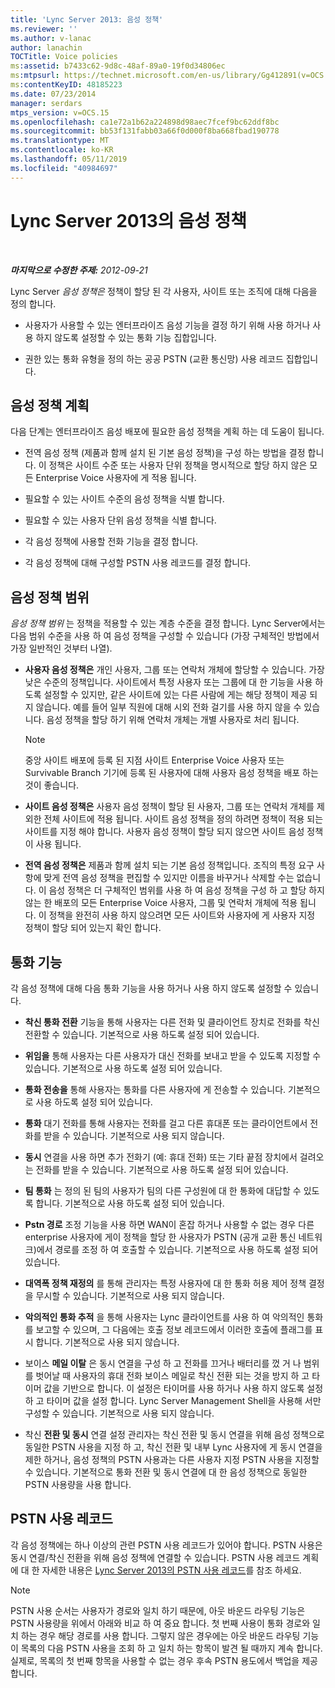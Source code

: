 ```yaml
---
title: 'Lync Server 2013: 음성 정책'
ms.reviewer: ''
ms.author: v-lanac
author: lanachin
TOCTitle: Voice policies
ms:assetid: b7433c62-9d8c-48af-89a0-19f0d34806ec
ms:mtpsurl: https://technet.microsoft.com/en-us/library/Gg412891(v=OCS.15)
ms:contentKeyID: 48185223
ms.date: 07/23/2014
manager: serdars
mtps_version: v=OCS.15
ms.openlocfilehash: ca1e72a1b62a224898d98aec7fcef9bc62ddf8bc
ms.sourcegitcommit: bb53f131fabb03a66f0d000f8ba668fbad190778
ms.translationtype: MT
ms.contentlocale: ko-KR
ms.lasthandoff: 05/11/2019
ms.locfileid: "40984697"
---
```

<div data-xmlns="http://www.w3.org/1999/xhtml">

<div class="topic" data-xmlns="http://www.w3.org/1999/xhtml" data-msxsl="urn:schemas-microsoft-com:xslt" data-cs="http://msdn.microsoft.com/en-us/">

<div data-asp="http://msdn2.microsoft.com/asp">

# <a name="voice-policies-in-lync-server-2013"></a>Lync Server 2013의 음성 정책

</div>

<div id="mainSection">

<div id="mainBody">

<span> </span>

_**마지막으로 수정한 주제:** 2012-09-21_

Lync Server *음성 정책은* 정책이 할당 된 각 사용자, 사이트 또는 조직에 대해 다음을 정의 합니다.

  - 사용자가 사용할 수 있는 엔터프라이즈 음성 기능을 결정 하기 위해 사용 하거나 사용 하지 않도록 설정할 수 있는 통화 기능 집합입니다.

  - 권한 있는 통화 유형을 정의 하는 공공 PSTN (교환 통신망) 사용 레코드 집합입니다.

<div>

## <a name="planning-for-voice-policies"></a>음성 정책 계획

다음 단계는 엔터프라이즈 음성 배포에 필요한 음성 정책을 계획 하는 데 도움이 됩니다.

  - 전역 음성 정책 (제품과 함께 설치 된 기본 음성 정책)을 구성 하는 방법을 결정 합니다. 이 정책은 사이트 수준 또는 사용자 단위 정책을 명시적으로 할당 하지 않은 모든 Enterprise Voice 사용자에 게 적용 됩니다.

  - 필요할 수 있는 사이트 수준의 음성 정책을 식별 합니다.

  - 필요할 수 있는 사용자 단위 음성 정책을 식별 합니다.

  - 각 음성 정책에 사용할 전화 기능을 결정 합니다.

  - 각 음성 정책에 대해 구성할 PSTN 사용 레코드를 결정 합니다.

<div>

## <a name="voice-policy-scope"></a>음성 정책 범위

*음성 정책 범위* 는 정책을 적용할 수 있는 계층 수준을 결정 합니다. Lync Server에서는 다음 범위 수준을 사용 하 여 음성 정책을 구성할 수 있습니다 (가장 구체적인 방법에서 가장 일반적인 것부터 나열).

  - **사용자 음성 정책은** 개인 사용자, 그룹 또는 연락처 개체에 할당할 수 있습니다. 가장 낮은 수준의 정책입니다. 사이트에서 특정 사용자 또는 그룹에 대 한 기능을 사용 하도록 설정할 수 있지만, 같은 사이트에 있는 다른 사람에 게는 해당 정책이 제공 되지 않습니다. 예를 들어 일부 직원에 대해 시외 전화 걸기를 사용 하지 않을 수 있습니다. 음성 정책을 할당 하기 위해 연락처 개체는 개별 사용자로 처리 됩니다.
    
    <div>
    

    > [!NOTE]  
    > 중앙 사이트 배포에 등록 된 지점 사이트 Enterprise Voice 사용자 또는 Survivable Branch 기기에 등록 된 사용자에 대해 사용자 음성 정책을 배포 하는 것이 좋습니다.

    
    </div>

  - **사이트 음성 정책은** 사용자 음성 정책이 할당 된 사용자, 그룹 또는 연락처 개체를 제외한 전체 사이트에 적용 됩니다. 사이트 음성 정책을 정의 하려면 정책이 적용 되는 사이트를 지정 해야 합니다. 사용자 음성 정책이 할당 되지 않으면 사이트 음성 정책이 사용 됩니다.

  - **전역 음성 정책은** 제품과 함께 설치 되는 기본 음성 정책입니다. 조직의 특정 요구 사항에 맞게 전역 음성 정책을 편집할 수 있지만 이름을 바꾸거나 삭제할 수는 없습니다. 이 음성 정책은 더 구체적인 범위를 사용 하 여 음성 정책을 구성 하 고 할당 하지 않는 한 배포의 모든 Enterprise Voice 사용자, 그룹 및 연락처 개체에 적용 됩니다. 이 정책을 완전히 사용 하지 않으려면 모든 사이트와 사용자에 게 사용자 지정 정책이 할당 되어 있는지 확인 합니다.

</div>

<div>

## <a name="call-features"></a>통화 기능

각 음성 정책에 대해 다음 통화 기능을 사용 하거나 사용 하지 않도록 설정할 수 있습니다.

  - **착신 통화 전환** 기능을 통해 사용자는 다른 전화 및 클라이언트 장치로 전화를 착신 전환할 수 있습니다. 기본적으로 사용 하도록 설정 되어 있습니다.

  - **위임을** 통해 사용자는 다른 사용자가 대신 전화를 보내고 받을 수 있도록 지정할 수 있습니다. 기본적으로 사용 하도록 설정 되어 있습니다.

  - **통화 전송을** 통해 사용자는 통화를 다른 사용자에 게 전송할 수 있습니다. 기본적으로 사용 하도록 설정 되어 있습니다.

  - **통화** 대기 전화를 통해 사용자는 전화를 걸고 다른 휴대폰 또는 클라이언트에서 전화를 받을 수 있습니다. 기본적으로 사용 되지 않습니다.

  - **동시** 연결을 사용 하면 추가 전화기 (예: 휴대 전화) 또는 기타 끝점 장치에서 걸려오는 전화를 받을 수 있습니다. 기본적으로 사용 하도록 설정 되어 있습니다.

  - **팀 통화** 는 정의 된 팀의 사용자가 팀의 다른 구성원에 대 한 통화에 대답할 수 있도록 합니다. 기본적으로 사용 하도록 설정 되어 있습니다.

  - **Pstn 경로** 조정 기능을 사용 하면 WAN이 혼잡 하거나 사용할 수 없는 경우 다른 enterprise 사용자에 게이 정책을 할당 한 사용자가 PSTN (공개 교환 통신 네트워크)에서 경로를 조정 하 여 호출할 수 있습니다. 기본적으로 사용 하도록 설정 되어 있습니다.

  - **대역폭 정책 재정의** 를 통해 관리자는 특정 사용자에 대 한 통화 허용 제어 정책 결정을 무시할 수 있습니다. 기본적으로 사용 되지 않습니다.

  - **악의적인 통화 추적** 을 통해 사용자는 Lync 클라이언트를 사용 하 여 악의적인 통화를 보고할 수 있으며, 그 다음에는 호출 정보 레코드에서 이러한 호출에 플래그를 표시 합니다. 기본적으로 사용 되지 않습니다.

  - 보이스 **메일 이탈** 은 동시 연결을 구성 하 고 전화를 끄거나 배터리를 껐 거 나 범위를 벗어날 때 사용자의 휴대 전화 보이스 메일로 착신 전환 되는 것을 방지 하 고 타이머 값을 기반으로 합니다. 이 설정은 타이머를 사용 하거나 사용 하지 않도록 설정 하 고 타이머 값을 설정 합니다. Lync Server Management Shell을 사용해 서만 구성할 수 있습니다. 기본적으로 사용 되지 않습니다.

  - 착신 **전환 및 동시** 연결 설정 관리자는 착신 전환 및 동시 연결을 위해 음성 정책으로 동일한 PSTN 사용을 지정 하 고, 착신 전환 및 내부 Lync 사용자에 게 동시 연결을 제한 하거나, 음성 정책의 PSTN 사용과는 다른 사용자 지정 PSTN 사용을 지정할 수 있습니다. 기본적으로 통화 전환 및 동시 연결에 대 한 음성 정책으로 동일한 PSTN 사용량을 사용 합니다.

</div>

<div>

## <a name="pstn-usage-records"></a>PSTN 사용 레코드

각 음성 정책에는 하나 이상의 관련 PSTN 사용 레코드가 있어야 합니다. PSTN 사용은 동시 연결/착신 전환을 위해 음성 정책에 연결할 수 있습니다. PSTN 사용 레코드 계획에 대 한 자세한 내용은 [Lync Server 2013의 PSTN 사용 레코드](lync-server-2013-pstn-usage-records.md)를 참조 하세요.

<div>


> [!NOTE]  
> PSTN 사용 순서는 사용자가 경로와 일치 하기 때문에, 아웃 바운드 라우팅 기능은 PSTN 사용량을 위에서 아래와 비교 하 여 중요 합니다. 첫 번째 사용이 통화 경로와 일치 하는 경우 해당 경로를 사용 합니다. 그렇지 않은 경우에는 아웃 바운드 라우팅 기능이 목록의 다음 PSTN 사용을 조회 하 고 일치 하는 항목이 발견 될 때까지 계속 합니다. 실제로, 목록의 첫 번째 항목을 사용할 수 없는 경우 후속 PSTN 용도에서 백업을 제공 합니다.



</div>

</div>

</div>

</div>

<span> </span>

</div>

</div>

</div>

